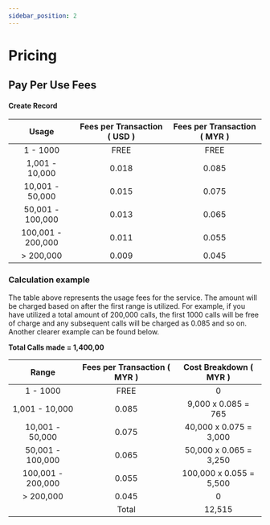 ```yaml
---
sidebar_position: 2
---
```


# Pricing

## Pay Per Use Fees

#### Create Record

| Usage                 | Fees per Transaction ( USD ) | Fees per Transaction ( MYR ) |
| :-------------------: | :--------------------------: | :--------------------------: |
| 1 - 1000              | FREE                         | FREE                         |
| 1,001 - 10,000        | 0.018                        | 0.085                        |
| 10,001 - 50,000       | 0.015                        | 0.075                        |
| 50,001 - 100,000      | 0.013                        | 0.065                        |
| 100,001 - 200,000     | 0.011                        | 0.055                        |
| > 200,000             | 0.009                        | 0.045                        |

### Calculation example

The table above represents the usage fees for the service. The amount will be charged based on after the first range is utilized. For example, if you have utilized a total amount of 200,000 calls, the first 1000 calls will be free of charge and any subsequent calls will be charged as 0.085 and so on. Another clearer example can be found below.

**Total Calls made = 1,400,00**

| Range                 | Fees per Transaction ( MYR ) | Cost Breakdown ( MYR )      |
| :-------------------: | :--------------------------: | :-------------------------: |
| 1 - 1000              | FREE                         | 0                           |
| 1,001 - 10,000        | 0.085                        | 9,000 x 0.085 = 765         |
| 10,001 - 50,000       | 0.075                        | 40,000 x 0.075 = 3,000      |
| 50,001 - 100,000      | 0.065                        | 50,000 x 0.065 = 3,250      |
| 100,001 - 200,000     | 0.055                        | 100,000 x 0.055 = 5,500     |
| > 200,000             | 0.045                        | 0                           |
|                       | Total                        | 12,515                      |

<br/>

